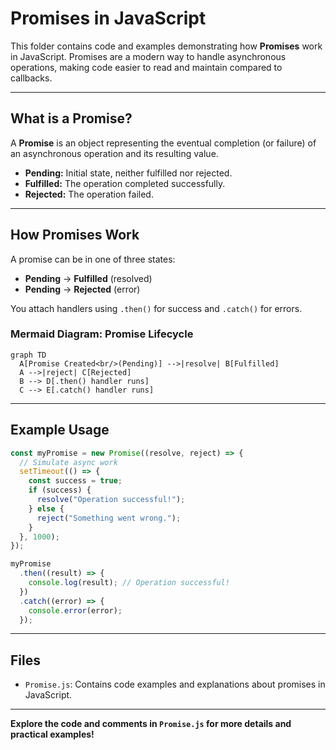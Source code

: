 # Promises in JavaScript

This folder contains code and examples demonstrating how **Promises** work in JavaScript. Promises are a modern way to handle asynchronous operations, making code easier to read and maintain compared to callbacks.

---

## What is a Promise?

A **Promise** is an object representing the eventual completion (or failure) of an asynchronous operation and its resulting value.

- **Pending:** Initial state, neither fulfilled nor rejected.
- **Fulfilled:** The operation completed successfully.
- **Rejected:** The operation failed.

---

## How Promises Work

A promise can be in one of three states:

- **Pending** → **Fulfilled** (resolved)
- **Pending** → **Rejected** (error)

You attach handlers using `.then()` for success and `.catch()` for errors.

### Mermaid Diagram: Promise Lifecycle

```mermaid
graph TD
  A[Promise Created<br/>(Pending)] -->|resolve| B[Fulfilled]
  A -->|reject| C[Rejected]
  B --> D[.then() handler runs]
  C --> E[.catch() handler runs]
```

---

## Example Usage

```js
const myPromise = new Promise((resolve, reject) => {
  // Simulate async work
  setTimeout(() => {
    const success = true;
    if (success) {
      resolve("Operation successful!");
    } else {
      reject("Something went wrong.");
    }
  }, 1000);
});

myPromise
  .then((result) => {
    console.log(result); // Operation successful!
  })
  .catch((error) => {
    console.error(error);
  });
```

---

## Files

- `Promise.js`: Contains code examples and explanations about promises in JavaScript.

---

**Explore the code and comments in `Promise.js` for more details and practical examples!**
